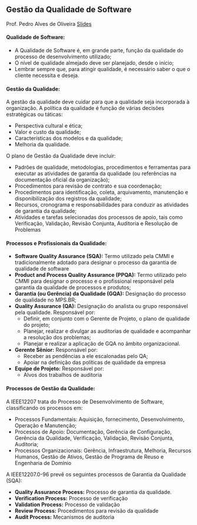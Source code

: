 ## Gestão da Qualidade de Software

Prof. Pedro Alves de Oliveira
[Slides](http://webdav.sistemas.pucminas.br:8080/webdav/sistemas/sga/20131/629087_Qualidade%20-%20conceitos%20e%20processo.pdf)

#### Qualidade de Software:
- A Qualidade de Software é, em grande parte, função da qualidade do processo de desenvolvimento utilizado;
- O nível de qualidade almejado deve ser planejado, desde o início;
- Lembrar sempre que, para atingir qualidade, é necessário saber o que o cliente necessita e deseja. 

#### Gestão da Qualidade:
A gestão da qualidade deve cuidar para que a qualidade seja incorporada à organização. A política da qualidade é função de várias decisões estratégicas ou táticas:

- Perspectiva cultural e ética;
- Valor e custo da qualidade;
- Características dos modelos e da qualidade;
- Melhoria da qualidade.

O plano de Gestão da Qualidade deve incluir:

- Padrões de qualidade, metodologias, procedimentos e ferramentas para executar as atividades de garantia da qualidade (ou referências na documentação oficial da organização);
- Procedimentos para revisão de contrato e sua coordenação;
- Procedimentos para identificação, coleta, arquivamento, manutenção e disponibilização dos registros da qualidade;
- Recursos, cronograma e responsabilidades para conduzir as atividades de garantia da qualidade;
- Atividades e tarefas selecionadas dos processos de apoio, tais 
como Verificação, Validação, Revisão Conjunta, Auditoria e Resolução de Problemas

#### Processos e Profissionais da Qualidade:
- **Software Quality Assurance (SQA):** Termo utilizado pela CMMI e tradicionalmente adotado para designar o processo da garantia de qualidade de software
- **Product and Process Quality Assurance (PPQA):** Termo utilizado pelo CMMI para designar o processo e o profissional responsável pela garantia da qualidade de processos e produtos;
- **Garantia (ou Gerência) da Qualidade (GQA):** Designação do processo de qualidade no MPS.BR;
- **Quality Assurance (QA):** Designação do analista ou grupo responsável pela qualidade. Responsável por:
    + Definir, em conjunto com o Gerente de Projeto, o plano de qualidade do projeto;
    + Planejar, realizar e divulgar as auditorias de qualidade e acompanhar a resolução dos problemas; 
    + Planejar e realizar a aplicação de GQA no âmbito organizacional.
- **Gerente Sênior:** Responsável por:
    + Receber as pendências a ele escalonadas pelo QA;
    + Apoiar na definição das políticas de qualidade da empresa
- **Equipe de Projeto:** Responsável por:
    + Alvos dos trabalhos de auditoria

#### Processos de Gestão da Qualidade:
A IEEE12207 trata do Processo de Desenvolvimento de Software, classificando os processos em:

- Processos Fundamentais: Aquisição, fornecimento, Desenvolvimento, Operação e Manutenção;
- Processos de Apoio: Documentação, Gerência de Configuração, Gerência da Qualidade, Verificação, Validação, Revisão Conjunta, Auditoria;
- Processos Organizacionais: Gerência, Infraestrutura, Melhoria, Recursos Humanos, Gestão de Ativos, Gestão de Programa de Reuso e Engenharia de 
Domínio

A IEEE12207.0-96 prevê os seguintes processos de Garantia da Qualidade (SQA):

- **Quality Assurance Process:** Processo de garantia da qualidade.
- **Verification Process:** Processo de verificação
- **Validation Process:** Processo de validação
- **Review Process:** Procedimentos para revisão da qualidade
- **Audit Process:** Mecanismos de auditoria


